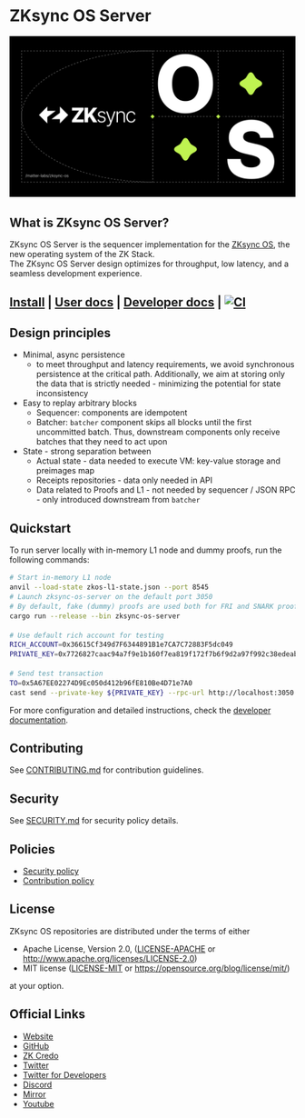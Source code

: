 # ZKsync OS Server

[![Logo](.github/assets/zksync-os-logo.png)](https://zksync.io/)

## What is ZKsync OS Server?

ZKsync OS Server is the sequencer implementation for the [ZKsync OS](https://github.com/matter-labs/zksync-os),
the new operating system of the ZK Stack.<br>
The ZKsync OS Server design optimizes for throughput, low latency, and a seamless development experience.

## [Install](https://matter-labs.github.io/zksync-os-server/latest/setup) | [User docs](https://docs.zksync.io/zksync-network/zksync-os) | [Developer docs](https://matter-labs.github.io/zksync-os-server/latest/) | [![CI](https://github.com/matter-labs/zksync-os-server/actions/workflows/ci.yml/badge.svg)](https://github.com/matter-labs/zksync-os-server/actions/workflows/ci.yml)

## Design principles

* Minimal, async persistence
  * to meet throughput and latency requirements, we avoid synchronous persistence at the critical path. Additionally,
    we aim at storing only the data that is strictly needed - minimizing the potential for state inconsistency
* Easy to replay arbitrary blocks
  * Sequencer: components are idempotent
  * Batcher: `batcher` component skips all blocks until the first uncommitted batch.
    Thus, downstream components only receive batches that they need to act upon 
* State - strong separation between
  * Actual state - data needed to execute VM: key-value storage and preimages map
  * Receipts repositories - data only needed in API
  * Data related to Proofs and L1 - not needed by sequencer / JSON RPC - only introduced downstream from `batcher`

## Quickstart

To run server locally with in-memory L1 node and dummy proofs, run the following commands:
```bash
# Start in-memory L1 node
anvil --load-state zkos-l1-state.json --port 8545
# Launch zksync-os-server on the default port 3050
# By default, fake (dummy) proofs are used both for FRI and SNARK proofs.
cargo run --release --bin zksync-os-server

# Use default rich account for testing
RICH_ACCOUNT=0x36615Cf349d7F6344891B1e7CA7C72883F5dc049
PRIVATE_KEY=0x7726827caac94a7f9e1b160f7ea819f172f7b6f9d2a97f992c38edeab82d4110

# Send test transaction
TO=0x5A67EE02274D9Ec050d412b96fE810Be4D71e7A0
cast send --private-key ${PRIVATE_KEY} --rpc-url http://localhost:3050 ${TO} --value 100
```

For more configuration and detailed instructions, check the [developer documentation](https://matter-labs.github.io/zksync-os-server/latest).

## Contributing

See [CONTRIBUTING.md](./CONTRIBUTING.md) for contribution guidelines.

## Security

See [SECURITY.md](./SECURITY.md) for security policy details.

## Policies

- [Security policy](SECURITY.md)
- [Contribution policy](CONTRIBUTING.md)

## License

ZKsync OS repositories are distributed under the terms of either

- Apache License, Version 2.0, ([LICENSE-APACHE](LICENSE-APACHE) or <http://www.apache.org/licenses/LICENSE-2.0>)
- MIT license ([LICENSE-MIT](LICENSE-MIT) or <https://opensource.org/blog/license/mit/>)

at your option.

## Official Links

- [Website](https://zksync.io/)
- [GitHub](https://github.com/matter-labs)
- [ZK Credo](https://github.com/zksync/credo)
- [Twitter](https://twitter.com/zksync)
- [Twitter for Developers](https://twitter.com/zkSyncDevs)
- [Discord](https://join.zksync.dev/)
- [Mirror](https://zksync.mirror.xyz/)
- [Youtube](https://www.youtube.com/@zkSync-era)
